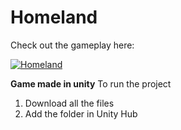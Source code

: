 # Homeland

Check out the gameplay here:

[![Homeland](https://i9.ytimg.com/vi/9IE9H4BId8c/mq1.jpg?sqp=CLTG7f4F&rs=AOn4CLAblszJgtwGwGQqB9vz275LPoF17w)](https://youtu.be/9IE9H4BId8c)

**Game made in unity**
To run the project
1. Download all the files 
2. Add the folder in Unity Hub

